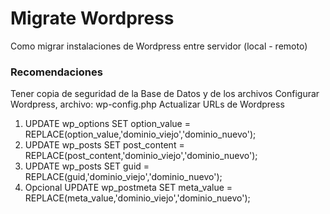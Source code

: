 Migrate Wordpress
=================

Como migrar instalaciones de Wordpress entre servidor (local - remoto)  
### Recomendaciones

Tener copia de seguridad de la Base de Datos y de los archivos
Configurar Wordpress, archivo: wp-config.php
Actualizar URLs de Wordpress

1. 	UPDATE wp_options SET option_value = REPLACE(option_value,'dominio_viejo','dominio_nuevo');
2.	UPDATE wp_posts SET post_content = REPLACE(post_content,'dominio_viejo','dominio_nuevo');
3.	UPDATE wp_posts SET guid = REPLACE(guid,'dominio_viejo','dominio_nuevo');
4. Opcional
    UPDATE wp_postmeta SET meta_value = REPLACE(meta_value,'dominio_viejo','dominio_nuevo');
 
 
    



